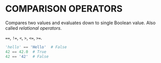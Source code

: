 # COMPARISON OPERATORS

Compares two values and evaluates down to single Boolean value. Also called *relational operators*.

`==`, `!=`, `<`, `>`, `<=`, `>=`.

```python
'hello' == 'Hello'  # False
42 == 42.0  # True
42 == '42'  # False
```
